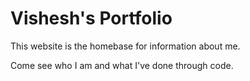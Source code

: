 # Vishesh's Portfolio

This website is the homebase for information about me.

Come see who I am and what I've done through code.